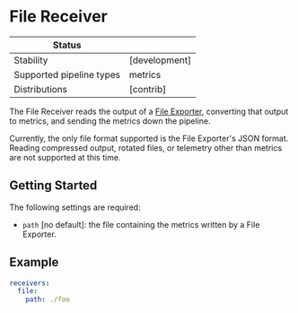 # File Receiver

| Status                   |               |
|--------------------------|---------------|
| Stability                | [development] |
| Supported pipeline types | metrics       |
| Distributions            | [contrib]     |

The File Receiver reads the output of a
[File Exporter](https://github.com/open-telemetry/opentelemetry-collector-contrib/tree/main/exporter/fileexporter),
converting that output to metrics, and sending the metrics down the pipeline.

Currently, the only file format supported is the File Exporter's JSON format.
Reading compressed output, rotated files, or telemetry other than metrics are not supported at this time.

## Getting Started

The following settings are required:

- `path` [no default]: the file containing the metrics written by a File Exporter.

## Example

```yaml
receivers:
  file:
    path: ./foo
```
